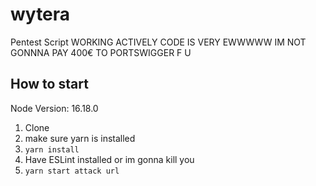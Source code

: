 # wytera
Pentest Script
WORKING ACTIVELY CODE IS VERY EWWWWW
IM NOT GONNNA PAY 400€ TO PORTSWIGGER F U

## How to start

Node Version: 16.18.0

1. Clone
2. make sure yarn is installed
3. `yarn install`
4. Have ESLint installed or im gonna kill you
6. `yarn start attack url`
